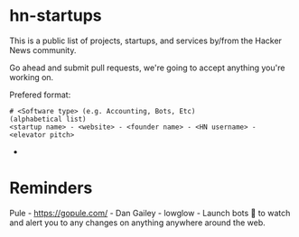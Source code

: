 # hn-startups
This is a public list of projects, startups, and services by/from the Hacker News community. 

Go ahead and submit pull requests, we're going to accept anything you're working on.

Prefered format: 
```
# <Software type> (e.g. Accounting, Bots, Etc)
(alphabetical list)
<startup name> - <website> - <founder name> - <HN username> - <elevator pitch>
```
-

# Reminders
Pule - https://gopule.com/ - Dan Gailey - lowglow - Launch bots 🤖 to watch and alert you to any changes on anything anywhere around the web.


